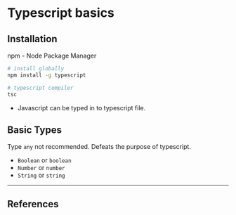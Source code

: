 # Typescript basics

## Installation

npm - Node Package Manager

```bash
# install globally
npm install -g typescript

# typescript compiler
tsc
```

* Javascript can be typed in to typescript file.

## Basic Types

Type `any` not recommended. Defeats the purpose of typescript.

* `Boolean` or `boolean`
* `Number` or `number`
* `String` or `string`


---

## References
